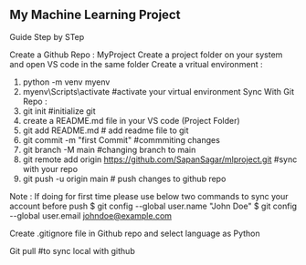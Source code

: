 ## My Machine Learning Project

Guide Step by STep

Create a Github Repo : MyProject
Create a project folder on your system and open VS code in the same folder
Create a vritual environment :
1.	python -m venv myenv
2.	myenv\Scripts\activate   #activate your virtual environment
Sync With Git Repo :
1.	git init   #initialize git 
2.	create a README.md file in your VS code (Project Folder)
3.	git add README.md  # add readme file to git
4.	git commit -m "first Commit"  #commmiting changes
5.	git branch -M main   #changing branch to main
6.	git remote add origin https://github.com/SapanSagar/mlproject.git  #sync with your repo
7.	git push -u origin main    # push changes to github repo

Note : If doing for first time please use below two commands to sync your account before push
$ git config --global user.name "John Doe"
$ git config --global user.email johndoe@example.com


Create .gitignore file in Github repo and select language as Python

Git pull #to sync local with github

